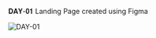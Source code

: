 𝐃𝐀𝐘-𝟎𝟏
Landing Page created using Figma

![DAY-01](https://user-images.githubusercontent.com/85480387/203625582-afb58b6a-b944-42e7-a62c-5335bd27f7e8.jpg)
